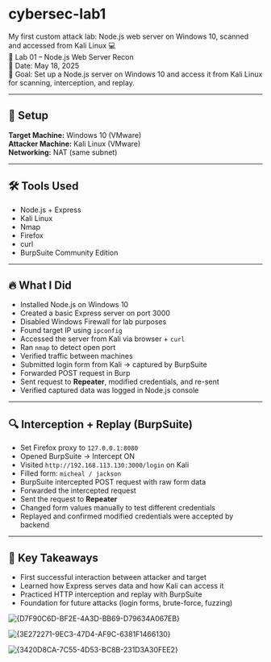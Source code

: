 # cybersec-lab1

My first custom attack lab: Node.js web server on Windows 10, scanned and accessed from Kali Linux 💻  
📘 Lab 01 – Node.js Web Server Recon  
📅 Date: May 18, 2025  
🎯 Goal: Set up a Node.js server on Windows 10 and access it from Kali Linux for scanning, interception, and replay.

---

## 🧱 Setup

**Target Machine:** Windows 10 (VMware)  
**Attacker Machine:** Kali Linux (VMware)  
**Networking:** NAT (same subnet)

---

## 🛠️ Tools Used

- Node.js + Express  
- Kali Linux  
- Nmap  
- Firefox  
- curl  
- BurpSuite Community Edition

---

## 🔥 What I Did

- Installed Node.js on Windows 10  
- Created a basic Express server on port 3000  
- Disabled Windows Firewall for lab purposes  
- Found target IP using `ipconfig`  
- Accessed the server from Kali via browser + `curl`  
- Ran `nmap` to detect open port  
- Verified traffic between machines  
- Submitted login form from Kali → captured by BurpSuite  
- Forwarded POST request in Burp  
- Sent request to **Repeater**, modified credentials, and re-sent  
- Verified captured data was logged in Node.js console

---

## 🔍 Interception + Replay (BurpSuite)

- Set Firefox proxy to `127.0.0.1:8080`  
- Opened BurpSuite → Intercept ON  
- Visited `http://192.168.113.130:3000/login` on Kali  
- Filled form: `micheal / jackson`  
- BurpSuite intercepted POST request with raw form data  
- Forwarded the intercepted request  
- Sent the request to **Repeater**  
- Changed form values manually to test different credentials  
- Replayed and confirmed modified credentials were accepted by backend

---

## 🧠 Key Takeaways

- First successful interaction between attacker and target  
- Learned how Express serves data and how Kali can access it  
- Practiced HTTP interception and replay with BurpSuite  
- Foundation for future attacks (login forms, brute-force, fuzzing)


![{D7F90C6D-BF2E-4A3D-BB69-D79634A067EB}](https://github.com/user-attachments/assets/517224e7-8c6d-41a9-a06b-104f0b897319)

![{3E272271-9EC3-47D4-AF9C-6381F1466130}](https://github.com/user-attachments/assets/1403a46a-6c1c-4408-85f5-a33dd04083c4)

![{3420D8CA-7C55-4D53-BC8B-231D3A30FEE2}](https://github.com/user-attachments/assets/d7644abe-22f5-445e-8216-d834f2054cea)

